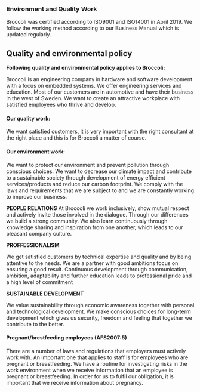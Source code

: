 ### Environment and Quality Work
Broccoli was certified according to ISO9001 and ISO14001 in April 2019. We follow the
working method according to our Business Manual which is updated regularly.
## Quality and environmental policy
**Following quality and environmental policy applies to Broccoli:**

Broccoli is an engineering company in hardware and software development with a focus on
embedded systems. We offer engineering services and education. Most of our customers are in
automotive and have their business in the west of Sweden. We want to create an attractive
workplace with satisfied employees who thrive and develop.
#### Our quality work:
We want satisfied customers, it is very important with the right consultant at the right place and
this is for Broccoli a matter of course.
#### Our environment work:
We want to protect our environment and prevent pollution through conscious choices.
We want to decrease our climate impact and contribute to a sustainable society through
development of energy efficient services/products and reduce our carbon footprint.
We comply with the laws and requirements that we are subject to and we are constantly working
to improve our business.

**PEOPLE RELATIONS**
At Broccoli we work inclusively, show mutual respect and actively invite those involved in the
dialogue. Through our differences we build a strong community. We also learn continuously
through knowledge sharing and inspiration from one another, which leads to our pleasant
company culture.

**PROFFESSIONALISM**

We get satisfied customers by technical expertise and quality and by being attentive to the needs.
We are a partner with good ambitions focus on ensuring a good result. Continuous development
through communication, ambition, adaptability and further education leads to professional pride
and a high level of commitment

**SUSTAINABLE DEVELOPMENT**

We value sustainability through economic awareness together with personal and technological
development. We make conscious choices for long-term development which gives us security,
freedom and feeling that together we contribute to the better.

#### Pregnant/brestfeeding employees (AFS2007:5)
There are a number of laws and regulations that employers must actively work with. An
important one that applies to staff is for employees who are pregnant or breastfeeding. We have
a routine for investigating risks in the work environment when we receive information that an
employee is pregnant or breastfeeding. In order for us to fulfil our obligation, it is important that
we receive information about pregnancy.


